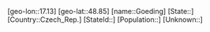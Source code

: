 ﻿---
location: [48.85,17.13]
type: City
tags:
- geo/City


SpocWebEntityId: 30488
isDeleted: false
confidential: public

---
[geo-lon::17.13]
[geo-lat::48.85]
[name::Goeding]
[State::]
[Country::Czech_Rep.]
[StateId::]
[Population::]
[Unknown::]

